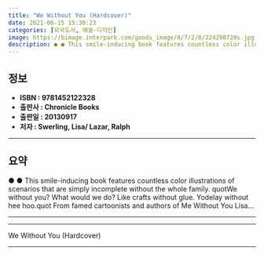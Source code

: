 ```yaml
---
title: "We Without You (Hardcover)"
date: 2021-06-15 15:30:23
categories: [외국도서, 예술-디자인]
image: https://bimage.interpark.com/goods_image/8/7/2/0/224298720s.jpg
description: ● ● This smile-inducing book features countless color illustrations of scenarios that are simply incomplete without the whole family. quotWe without you? What
---
```


## **정보**

- **ISBN : 9781452122328**
- **출판사 : Chronicle Books**
- **출판일 : 20130917**
- **저자 : Swerling, Lisa/ Lazar, Ralph**

------



## **요약**

●  ●  This smile-inducing book features countless color illustrations of scenarios that are simply incomplete without the whole family. quotWe without you? What would we do? Like crafts without glue. Yodelay without hee hoo.quot From famed cartoonists and authors of Me Without You Lisa... 

------



------


We Without You (Hardcover) 

------


